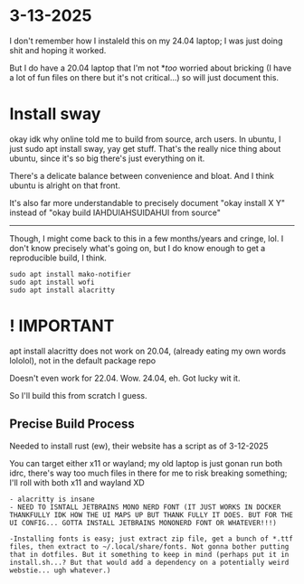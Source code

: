 # 3-13-2025 

I don't remember how I instaleld this on my 24.04 laptop; I was just doing shit and hoping it worked. 

But I do have a 20.04 laptop that I'm not **too* worried about bricking (I have a lot of fun files on there but it's not critical...) so will just document this. 

# Install sway 

okay idk why online told me to build from source, arch users. In ubuntu, I just sudo apt install sway, yay get stuff. That's the really nice thing about ubuntu, since it's so big there's just everything on it. 

There's a delicate balance between convenience and bloat. And I think ubuntu is alright on that front. 

It's also far more understandable to precisely document "okay install X Y" instead of "okay build IAHDUIAHSUIDAHUI from source"

---
Though, I might come back to this in a few months/years and cringe, lol. I don't know precisely what's going on, but I do know enough to get a reproducible build, I think. 

```
sudo apt install mako-notifier 
sudo apt install wofi 
sudo apt install alacritty
```

# ! IMPORTANT 

apt install alacritty does not work on 20.04, (already eating my own words lololol), not in the default package repo 

Doesn't even work for 22.04. Wow. 24.04, eh. Got lucky wit it. 

So I'll build this from scratch I guess. 

## Precise Build Process

Needed to install rust (ew), their website has a script as of 3-12-2025 

You can target either x11 or wayland; my old laptop is just gonan run both idrc, there's way too much files in there for me to risk breaking something; I'll roll with both x11 and wayland XD 


    - alacritty is insane 
    - NEED TO ISNTALL JETBRAINS MONO NERD FONT (IT JUST WORKS IN DOCKER THANKFULLY IDK HOW THE UI MAPS UP BUT THANK FULLY IT DOES. BUT FOR THE UI CONFIG... GOTTA INSTALL JETBRAINS MONONERD FONT OR WHATEVER!!!)

    -Installing fonts is easy; just extract zip file, get a bunch of *.ttf files, then extract to ~/.local/share/fonts. Not gonna bother putting that in dotfiles. But it something to keep in mind (perhaps put it in install.sh...? But that would add a dependency on a potentially weird webstie... ugh whatever.)
